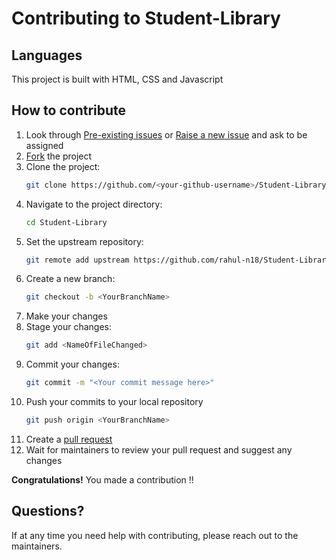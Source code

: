 # Contributing to Student-Library

## Languages

This project is built with HTML, CSS and Javascript

## How to contribute

1.  Look through [Pre-existing issues](https://github.com/rahul-n18/Student-Library) or [Raise a new issue](https://github.com/rahul-n18/Student-Library/issues/new/choose) and ask to be assigned
2.  [Fork](https://github.com/rahul-n18/Student-Library/fork) the project
3.  Clone the project:
    ```bash
    git clone https://github.com/<your-github-username>/Student-Library
    ```
4.  Navigate to the project directory:
    ```bash
    cd Student-Library
    ```
5.  Set the upstream repository:
    ```bash
    git remote add upstream https://github.com/rahul-n18/Student-Library.git
    ```
6.  Create a new branch:
    ```bash
    git checkout -b <YourBranchName>
    ```
7.  Make your changes
8. Stage your changes:
    ```bash
    git add <NameOfFileChanged>
    ```
11. Commit your changes:
    ```bash
    git commit -m "<Your commit message here>"
    ```
12. Push your commits to your local repository
    ```bash
    git push origin <YourBranchName>
    ```
13. Create a [pull request](https://docs.github.com/en/pull-requests/collaborating-with-pull-requests/proposing-changes-to-your-work-with-pull-requests/creating-a-pull-request)
14. Wait for maintainers to review your pull request and suggest any changes

**Congratulations!** You made a contribution !!

## Questions?

If at any time you need help with contributing, please reach out to the maintainers.
